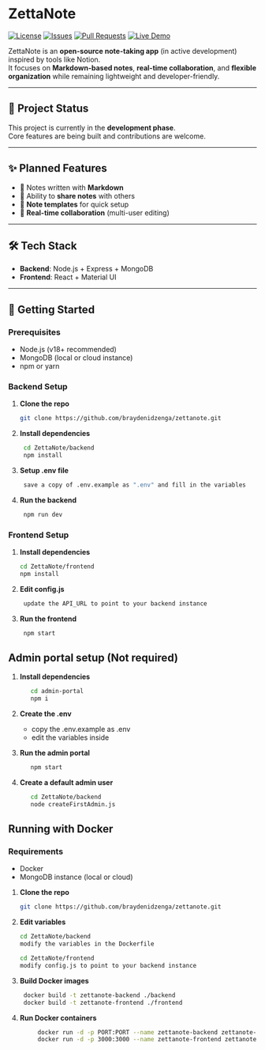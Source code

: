 # ZettaNote

[![License](https://img.shields.io/github/license/braydenidzenga/zettanote)](./LICENSE)
[![Issues](https://img.shields.io/github/issues/braydenidzenga/zettanote)](https://github.com/yourusername/zettanote/issues)
[![Pull Requests](https://img.shields.io/github/issues-pr/braydenidzenga/zettanote)](https://github.com/yourusername/zettanote/pulls)
[![Live Demo](https://img.shields.io/badge/Live%20Demo-Visit-blue?style=for-the-badge&logo=github)](https://zettanote.tech)

ZettaNote is an **open-source note-taking app** (in active development) inspired by tools like Notion.  
It focuses on **Markdown-based notes**, **real-time collaboration**, and **flexible organization** while remaining lightweight and developer-friendly.

---

## 🚧 Project Status

This project is currently in the **development phase**.  
Core features are being built and contributions are welcome.

---

## ✨ Planned Features

- 📝 Notes written with **Markdown**
- 🔗 Ability to **share notes** with others
- 📑 **Note templates** for quick setup
- 🤝 **Real-time collaboration** (multi-user editing)

---

## 🛠️ Tech Stack

- **Backend**: Node.js + Express + MongoDB
- **Frontend**: React + Material UI

---

## 🚀 Getting Started

### Prerequisites

- Node.js (v18+ recommended)
- MongoDB (local or cloud instance)
- npm or yarn

### Backend Setup

1. **Clone the repo**

   ```bash
   git clone https://github.com/braydenidzenga/zettanote.git

   ```

2. **Install dependencies**

   ```bash
    cd ZettaNote/backend
    npm install

   ```

3. **Setup .env file**

   ```bash
    save a copy of .env.example as ".env" and fill in the variables

   ```

4. **Run the backend**
   ```bash
    npm run dev
   ```

### Frontend Setup

1. **Install dependencies**

   ```bash
   cd ZettaNote/frontend
   npm install

   ```

2. **Edit config.js**

   ```bash
    update the API_URL to point to your backend instance

   ```

3. **Run the frontend**
   ```bash
    npm start
   ```

## Admin portal setup (Not required)

1. **Install dependencies**

   ```bash
      cd admin-portal
      npm i
   ```

2. **Create the .env**
   - copy the .env.example as .env
   - edit the variables inside

3. **Run the admin portal**

   ```bash
      npm start
   ```

4. **Create a default admin user**
   ```bash
      cd ZettaNote/backend
      node createFirstAdmin.js
   ```

## Running with Docker

### Requirements

- Docker
- MongoDB instance (local or cloud)

1. **Clone the repo**

   ```bash
   git clone https://github.com/braydenidzenga/zettanote.git

   ```

2. **Edit variables**

   ```bash
   cd ZettaNote/backend
   modify the variables in the Dockerfile

   cd ZettaNote/frontend
   modify config.js to point to your backend instance

   ```

3. **Build Docker images**

   ```bash
    docker build -t zettanote-backend ./backend
    docker build -t zettanote-frontend ./frontend

   ```

4. **Run Docker containers**
   ```bash
        docker run -d -p PORT:PORT --name zettanote-backend zettanote-backend
        docker run -d -p 3000:3000 --name zettanote-frontend zettanote-frontend
   ```
